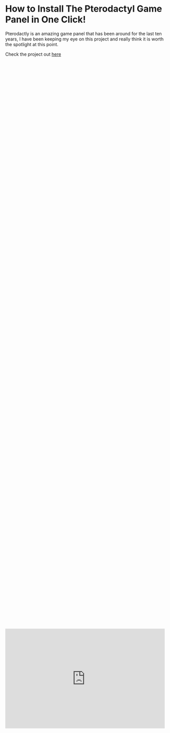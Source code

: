 # How to Install The Pterodactyl Game Panel in One Click!

Pterodactly is an amazing game panel that has been around for the last ten years, I have been keeping my eye on this project and really think it is worth the spotlight at this point. 

Check the project out [here](https://pterodactyl.io/)


<div style="display: flex; justify-content: center; align-items: center; height: 100%;">
    <iframe width="560" height="315" src="https://www.youtube.com/embed/T8Eu_5xi-Wo?si=AOsPIXB7tlJ0HBYW" frameborder="0" allow="accelerometer; autoplay; clipboard-write; encrypted-media; gyroscope; picture-in-picture" allowfullscreen></iframe>
</div>

## What you need to get started

1. Create a VM or have Ubuntu Server installed on a machine ready to go.

2. Head over to the Pterodactyl-Installer script [here](https://github.com/pterodactyl-installer/pterodactyl-installer)

## How to Install Petrodactyl

Create a VM with whatever specs you can afford, it should be at least the minimum shown below. Reminder: All your game servers will have to share whatever resources you allocate. 

<a href="/images/EP25_Pterodactylinstall/Still 2025-03-06 133057_1.4.1.png" class="image-expand">
    <img src="/images/EP25_Pterodactylinstall/Still 2025-03-06 133057_1.4.1.png" alt="Description of your image">
</a>

SSH into your VM with the following command:

```
ssh <username>@<ip_address>
```

<a href="/images/EP25_Pterodactylinstall/Still 2025-03-06 133057_1.5.1.png" class="image-expand">
    <img src="/images/EP25_Pterodactylinstall/Still 2025-03-06 133057_1.5.1.png" alt="Description of your image">
</a>

Then, put yourself in root mode with

```
sudo su
```

<a href="/images/EP25_Pterodactylinstall/Still 2025-03-06 133057_1.5.2.png" class="image-expand">
    <img src="/images/EP25_Pterodactylinstall/Still 2025-03-06 133057_1.5.2.png" alt="Description of your image">
</a>

Then paste the install scrip which can be found [here](https://github.com/pterodactyl-installer/pterodactyl-installer) 

```
bash <(curl -s https://pterodactyl-installer.se)
```

<a href="/images/EP25_Pterodactylinstall/Still 2025-03-06 133057_1.5.3.png" class="image-expand">
    <img src="/images/EP25_Pterodactylinstall/Still 2025-03-06 133057_1.5.3.png" alt="Description of your image">
</a>

You will then see a list of options; select #2 so we can install the game panel and wings. 

<a href="/images/EP25_Pterodactylinstall/Still 2025-03-06 133057_1.5.4.png" class="image-expand">
    <img src="/images/EP25_Pterodactylinstall/Still 2025-03-06 133057_1.5.4.png" alt="Description of your image">
</a>

You will then be prompted with the “Database name” field; anything in ( ) will mean that is the default answer. We will leave the defaults for the database name and username and then make our own password. 

<a href="/images/EP25_Pterodactylinstall/Still 2025-03-06 133057_1.5.6.png" class="image-expand">
    <img src="/images/EP25_Pterodactylinstall/Still 2025-03-06 133057_1.5.6.png" alt="Description of your image">
</a>

Next, you will click the link shown in the CLI using <kbd> ctrl + left click </kbd> and find your timezone, then paste your timezone into the CLI. It can also be found [here](https://www.php.net/manual/en/timezones.php)

<a href="/images/EP25_Pterodactylinstall/timezones_1.5.1.png" class="image-expand">
    <img src="/images/EP25_Pterodactylinstall/timezones_1.5.1.png" alt="Description of your image">
</a>

Next, you need to add a valid email address; this is used to create your account, receive emails, and find users within the panel. They will ask for that twice. 

<a href="/images/EP25_Pterodactylinstall/Still 2025-03-06 133057_1.5.7.png" class="image-expand">
    <img src="/images/EP25_Pterodactylinstall/Still 2025-03-06 133057_1.5.7.png" alt="Description of your image">
</a>

Next, you will create an admin account. Fill out all the relevant information. 

<a href="/images/EP25_Pterodactylinstall/Still 2025-03-06 133057_1.5.8.png" class="image-expand">
    <img src="/images/EP25_Pterodactylinstall/Still 2025-03-06 133057_1.5.8.png" alt="Description of your image">
</a>

Next, we need to set the FQDN (if this server will be seen over a public IP); if not, you will use the IP address of your machine / VM for the domain name, which will allow you to access it in your browser. 

<a href="/images/EP25_Pterodactylinstall/Still 2025-03-06 133057_1.5.9.png" class="image-expand">
    <img src="/images/EP25_Pterodactylinstall/Still 2025-03-06 133057_1.5.9.png" alt="Description of your image">
</a>

Next, click enter for “no” on (Do you want to automatically configure a UFW (FireWall)). If this were public facing, you would want to select “Y” for yes. 

<a href="/images/EP25_Pterodactylinstall/no ufw_1.5.1.png" class="image-expand">
    <img src="/images/EP25_Pterodactylinstall/no ufw_1.5.1.png" alt="Description of your image">
</a>

Next, confirm that your settings look correct, and then type “Y” for yes to continue with the installation. Wait a couple of minutes for everything to finish. After that, you will see a question asking to send anonymous data; that is up to you, but we typed no and then clicked enter to finish the installation.  

<a href="/images/EP25_Pterodactylinstall/check settings_1.5.2.png" class="image-expand">
    <img src="/images/EP25_Pterodactylinstall/check settings_1.5.2.png" alt="Description of your image">
</a>

Next, you should be prompted to perform the Wings installation on the following screen. Go ahead and type your FQDN or IP address into your browser and log in with the admin credentials you created earlier.  

<a href="/images/EP25_Pterodactylinstall/Still 2025-03-06 133057_1.7.1.png" class="image-expand">
    <img src="/images/EP25_Pterodactylinstall/Still 2025-03-06 133057_1.7.1.png" alt="Description of your image">
</a>

Next, return to your command prompt and type “Y” to continue the wings installation. You will be prompted with a few questions asking: 

1. Do you want to  auto-configuring the UFW. If this machine is public-facing, you will want to say yes; if the server is not public-facing, you can say no. 

2. We will also type no to auto-setup the database for hosts. 

3. You will also say no to setting up Let’s Encrypt unless this is public-facing.  

4. type “Y” for yes to continue with the installation.

<a href="/images/EP25_Pterodactylinstall/Still 2025-03-06 133057_1.10.2.png" class="image-expand">
    <img src="/images/EP25_Pterodactylinstall/Still 2025-03-06 133057_1.10.2.png" alt="Description of your image">
</a>

Next, you will see a link in the CLI to their documentation on how to finish setting up Wings. Click that. 

<a href="/images/EP25_Pterodactylinstall/Still 2025-03-06 133057_1.11.1.png" class="image-expand">
    <img src="/images/EP25_Pterodactylinstall/Still 2025-03-06 133057_1.11.1.png" alt="Description of your image">
</a>

Next, we will create a node in the panel by selecting the gear icon on the top right, then select locations (create a new location and name it whatever you want). Finally, go back to the nodes tab and click Create New at the top right. Read through this step carefully, but it is self-explanatory. 

<a href="/images/EP25_Pterodactylinstall/Still 2025-03-06 133057_1.18.1.png" class="image-expand">
    <img src="/images/EP25_Pterodactylinstall/Still 2025-03-06 133057_1.18.1.png" alt="Description of your image">
</a>

Next, after your node is created, we need to assign IP addresses and port numbers to it. You can add a maximum of 1000 port number ranges at a time. For example, ports 1000-2000 would be a range. 

<a href="/images/EP25_Pterodactylinstall/Still 2025-03-06 133057_1.23.1.png" class="image-expand">
    <img src="/images/EP25_Pterodactylinstall/Still 2025-03-06 133057_1.23.1.png" alt="Description of your image">
</a>

Next, under the nodes tap, if you click your node and then the configurations tab, you will be presented with the config file we need to add to our server in the CLI. That will be done by doing. 

```
nano /etc/pterodactyl/config.yml
```

Then, paste it into the empty file. 

<a href="/images/EP25_Pterodactylinstall/Still 2025-03-06 133057_1.27.1.png" class="image-expand">
    <img src="/images/EP25_Pterodactylinstall/Still 2025-03-06 133057_1.27.1.png" alt="Description of your image">
</a>

To exit the file, you will type <kbd> ctrl + X </kbd>, then type <kbd>y</kbd> to save and <kbd>enter</kbd> to exit.

*Here is what it looks like in the folder*

<a href="/images/EP25_Pterodactylinstall/Still 2025-03-06 133057_1.29.1.png" class="image-expand">
    <img src="/images/EP25_Pterodactylinstall/Still 2025-03-06 133057_1.29.1.png" alt="Description of your image">
</a>


Next you will need to start wings with the following command and ensure you do not get any errors. 

```
sudo wings --debug
```

<a href="/images/EP25_Pterodactylinstall/Still 2025-03-06 133057_1.31.1.png" class="image-expand">
    <img src="/images/EP25_Pterodactylinstall/Still 2025-03-06 133057_1.31.1.png" alt="Description of your image">
</a>

Next, we can set wings to run in the background by typing the following command.

```
sudo systemctl enable --now wings
```

<a href="/images/EP25_Pterodactylinstall/Still 2025-03-06 133057_1.35.1.png" class="image-expand">
    <img src="/images/EP25_Pterodactylinstall/Still 2025-03-06 133057_1.35.1.png" alt="Description of your image">
</a>

## Create your first server.

Go to your servers tab in the game panel, select Create New at the top right, and follow the instructions, which are again self-explanatory. Specifically, “Nest Configuration” is where you will set the type of game you are trying to create. Side note: Also, pay close attention to the “Startup Configuration” because that is where you will set important things like the amount of RAM your server can use. 

<a href="/images/EP25_Pterodactylinstall/Still 2025-03-06 133057_1.36.1.png" class="image-expand">
    <img src="/images/EP25_Pterodactylinstall/Still 2025-03-06 133057_1.36.1.png" alt="Description of your image">
</a>

Next, wait for your game server to install. After a few minutes, you can try reloading your browser, and the installing banner should be gone. 

<a href="/images/EP25_Pterodactylinstall/Still 2025-03-06 133057_1.38.1.png" class="image-expand">
    <img src="/images/EP25_Pterodactylinstall/Still 2025-03-06 133057_1.38.1.png" alt="Description of your image">
</a>

Next, click the “Pterodactyl” word at the top right of the panel; you will then see your game server on the main page. Click it and then click Start at the top right. Wait for your server to start and you are good to go!

<a href="/images/EP25_Pterodactylinstall/Still 2025-03-06 133057_1.39.2.png" class="image-expand">
    <img src="/images/EP25_Pterodactylinstall/Still 2025-03-06 133057_1.39.2.png" alt="Description of your image">
</a>

You are finally done, go ahead and try logging on to your game server! 

<a href="/images/EP25_Pterodactylinstall/Still 2025-03-06 133057_1.42.1.png" class="image-expand">
    <img src="/images/EP25_Pterodactylinstall/Still 2025-03-06 133057_1.42.1.png" alt="Description of your image">
</a>

We are in!

<a href="/images/EP25_Pterodactylinstall/Still 2025-03-06 133057_1.42.2.png" class="image-expand">
    <img src="/images/EP25_Pterodactylinstall/Still 2025-03-06 133057_1.42.2.png" alt="Description of your image">
</a>

## Follow Us on Social Media

[YouTube](https://www.youtube.com/@learntohomelab)

[Discord](https://discord.gg/6MsHSJWZpH)

[Patreon](https://www.patreon.com/c/learntohomelab)

[Reddit](https://www.reddit.com/r/learntohomelab/)

[Rumble](https://rumble.com/c/c-7585051)
